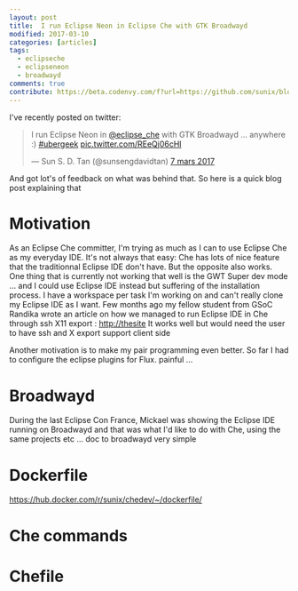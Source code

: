 ```yaml
---
layout: post
title:  I run Eclipse Neon in Eclipse Che with GTK Broadwayd
modified: 2017-03-10
categories: [articles]
tags: 
  - eclipseche
  - eclipseneon
  - broadwayd
comments: true
contribute: https://beta.codenvy.com/f?url=https://github.com/sunix/blog.sunix.org/tree/gh-pages
---
```


I've recently posted on twitter:

<blockquote class="twitter-tweet" data-lang="fr"><p lang="en" dir="ltr">I run Eclipse Neon in <a href="https://twitter.com/eclipse_che">@eclipse_che</a> with GTK Broadwayd ... anywhere :) <a href="https://twitter.com/hashtag/ubergeek?src=hash">#ubergeek</a> <a href="https://t.co/REeQj06cHl">pic.twitter.com/REeQj06cHl</a></p>&mdash; Sun S. D. Tan (@sunsengdavidtan) <a href="https://twitter.com/sunsengdavidtan/status/839082778104901632">7 mars 2017</a></blockquote>
<script async src="//platform.twitter.com/widgets.js" charset="utf-8"></script>

And got lot's of feedback on what was behind that. So here is a quick blog post explaining that

<!-- more -->
# Motivation
As an Eclipse Che committer, I'm trying as much as I can to use Eclipse Che as my everyday IDE. It's not always that easy: Che has lots of nice feature that the traditionnal Eclipse IDE don't have. But the opposite also works.
One thing that is currently not working that well is the GWT Super dev mode ... and I could use Eclipse IDE instead but suffering of the installation process.
I have a workspace per task I'm working on and can't really clone my Eclipse IDE as I want.
Few months ago my fellow student from GSoC Randika wrote an article on how we managed to run Eclipse IDE in Che through ssh X11 export : <http://thesite>
It works well but would need the user to have ssh and X export support client side

Another motivation is to make my pair programming even better. So far I had to configure the eclipse plugins for Flux. painful ...

# Broadwayd
During the last Eclipse Con France, Mickael was showing the Eclipse IDE running on Broadwayd and that was what I'd like to do with Che, using the same projects etc ...
doc to broadwayd
very simple


# Dockerfile
https://hub.docker.com/r/sunix/chedev/~/dockerfile/

# Che commands

# Chefile
